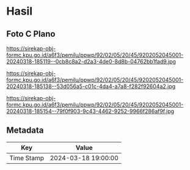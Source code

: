 # Hasil

## Foto C Plano

https://sirekap-obj-formc.kpu.go.id/a6f3/pemilu/ppwp/92/02/05/20/45/9202052045001-20240318-185119--0cb8c8a2-d2a3-4de0-8d8b-04762bb1fad9.jpg

https://sirekap-obj-formc.kpu.go.id/a6f3/pemilu/ppwp/92/02/05/20/45/9202052045001-20240318-185138--53d056a5-c01c-4da4-a7a8-f282f92604a2.jpg

https://sirekap-obj-formc.kpu.go.id/a6f3/pemilu/ppwp/92/02/05/20/45/9202052045001-20240318-185154--79f0f903-9c43-4462-9252-9966f286af9f.jpg


## Metadata

| Key        | Value               |
| ---------- | ------------------- |
| Time Stamp | 2024-03-18 19:00:00 |



